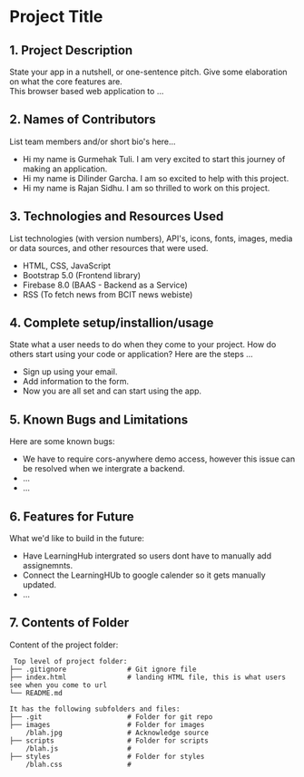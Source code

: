# Project Title

## 1. Project Description
State your app in a nutshell, or one-sentence pitch. Give some elaboration on what the core features are.  
This browser based web application to ... 

## 2. Names of Contributors
List team members and/or short bio's here... 
* Hi my name is Gurmehak Tuli. I am very excited to start this journey of making an application.
* Hi my name is Dilinder Garcha. I am so excited to help with this project.
* Hi my name is Rajan Sidhu. I am so thrilled to work on this project.
	
## 3. Technologies and Resources Used
List technologies (with version numbers), API's, icons, fonts, images, media or data sources, and other resources that were used.
* HTML, CSS, JavaScript
* Bootstrap 5.0 (Frontend library)
* Firebase 8.0 (BAAS - Backend as a Service)
* RSS (To fetch news from BCIT news webiste)

## 4. Complete setup/installion/usage
State what a user needs to do when they come to your project.  How do others start using your code or application?
Here are the steps ...
* Sign up using your email.
* Add information to the form.
* Now you are all set and can start using the app.

## 5. Known Bugs and Limitations
Here are some known bugs:
* We have to require cors-anywhere demo access, however this issue can be resolved when we intergrate a backend.
* ...
* ...

## 6. Features for Future
What we'd like to build in the future:
* Have LearningHub intergrated so users dont have to manually add assignemnts.
* Connect the LearningHUb to google calender so it gets manually updated.
* ...
	
## 7. Contents of Folder
Content of the project folder:

```
 Top level of project folder: 
├── .gitignore               # Git ignore file
├── index.html               # landing HTML file, this is what users see when you come to url
└── README.md

It has the following subfolders and files:
├── .git                     # Folder for git repo
├── images                   # Folder for images
    /blah.jpg                # Acknowledge source
├── scripts                  # Folder for scripts
    /blah.js                 # 
├── styles                   # Folder for styles
    /blah.css                # 



```


